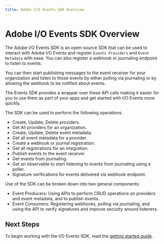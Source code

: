 ```yaml
---
title: Adobe I/O Events SDK Overview
---
```


# Adobe I/O Events SDK Overview

The Adobe I/O Events SDK is an open-source SDK that can be used to interact with Adobe I/O Events and register `Events Providers` and `Event Metadata` with ease. You can also register a webhook or journaling endpoint to listen to events. 

You can then start publishing messages to the event receiver for your organization and listen to those events by either polling via journaling or by allowing the webhook to be notified about events. 

The Events SDK provides a wrapper over these API calls making it easier for you to use them as part of your apps and get started with I/O Events more quickly.

The SDK can be used to perform the following operations:

* Create, Update, Delete providers.
* Get All providers for an organization.
* Create, Update, Delete event metadata.
* Get all event metadata for a provider.
* Create a webhook or journal registration.
* Get all registrations for an integration.
* Publish events to the event receiver.
* Get events from journaling.
* Get an observable to start listening to events from journaling using a poller.
* Signature verifications for events delivered via webhook endpoint.

Use of the SDK can be broken down into two general components: 

* Event Producers: Using APIs to perform CRUD operations on providers and event metadata, and to publish events.
* Event Consumers: Registering webhooks, polling via journaling, and using the API to verify signatures and improve security around listeners.

## Next Steps

To begin working with the I/O Events SDK, read the [getting started guide](sdk-getting-started.md).
